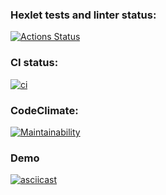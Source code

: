### Hexlet tests and linter status:
[![Actions Status](https://github.com/oddzye/frontend-project-lvl2/workflows/hexlet-check/badge.svg)](https://github.com/oddzye/frontend-project-lvl2/actions)

### CI status:
[![ci](https://github.com/oddzye/frontend-project-lvl2/actions/workflows/ci.yml/badge.svg)](https://github.com/oddzye/frontend-project-lvl2/actions/workflows/ci.yml)
### CodeClimate:
[![Maintainability](https://api.codeclimate.com/v1/badges/6149aa5df34c44b1f4ad/maintainability)](https://codeclimate.com/github/oddzye/frontend-project-lvl2/maintainability)
### Demo
[![asciicast](https://asciinema.org/a/6F7xCBtTMDevpZYPjjFixXT7h.svg)](https://asciinema.org/a/6F7xCBtTMDevpZYPjjFixXT7h)